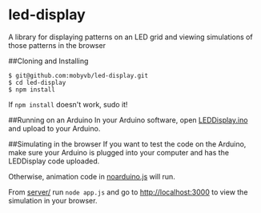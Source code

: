 # led-display
A library for displaying patterns on an LED grid and viewing simulations of those patterns in the browser

##Cloning and Installing
```
$ git@github.com:mobyvb/led-display.git
$ cd led-display
$ npm install
```
If `npm install` doesn't work, sudo it!

##Running on an Arduino
In your Arduino software, open [LEDDisplay.ino](arduino/LEDDisplay/LEDDisplay.ino) and upload to your Arduino.

##Simulating in the browser
If you want to test the code on the Arduino, make sure your Arduino is plugged into your computer and has the LEDDisplay code uploaded.

Otherwise, animation code in [noarduino.js](server/noarduino.js) will run.

From [server/](server) run `node app.js` and go to [http://localhost:3000](http://localhost:3000) to view the simulation in your browser.
